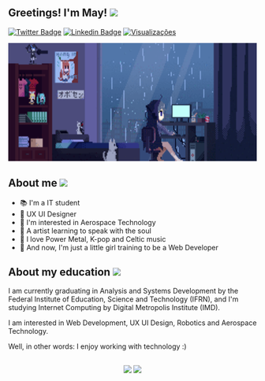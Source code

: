 ## Greetings! I'm May! <img src="https://c.tenor.com/f8q9othoSpgAAAAi/peach-cat.gif" width="65"> 

[![Twitter Badge](https://img.shields.io/badge/-@Perpetua_Tech-1ca0f1?style=flat-&labelColor=1ca0f1&logo=twitter&logoColor=white&link=https://twitter.com/PranjalBhard)](https://twitter.com/perpetua_tech) 
[![Linkedin Badge](https://img.shields.io/badge/-mayraperpetua-blue?style=flat-&logo=Linkedin&logoColor=white&link=)](https://www.linkedin.com/in/mayra-perpetua/)
[![Visualizações](https://komarev.com/ghpvc/?username=MayraPerpetua&style=flat&color=blueviolet)](https://komarev.com/ghpvc/?username=MayraPerpetua&style=flat&color=blueviolet)

<div align="center">
<img height="240" width="900"  src="https://github.com/MayraPerpetua/mayraperpetua/blob/main/girl%20coding.gif"></img>
</div>

##  About me <img src="https://c.tenor.com/5x-c2BNJq9QAAAAi/love-ily.gif" width="60">

- 📚 I'm a IT student
- 💜 UX UI Designer 
- 🚀 I'm interested in Aerospace Technology 
- 🎨 A artist learning to speak with the soul  
- 🤘 I love Power Metal, K-pop and Celtic music 
- 🦋 And now, I'm just a little girl training to be a Web Developer

## About my education <img src="https://c.tenor.com/apGSV-Mt_bgAAAAi/tkthao219-bubududu.gif" width="60">

<p>I am currently graduating in Analysis and Systems Development by the Federal Institute of Education, Science and Technology (IFRN), and  I'm studying Internet Computing by Digital Metropolis Institute (IMD). </p>
<p>I am interested in Web Development, UX UI Design, Robotics and Aerospace Technology.</p>
<p>Well, in other words: I enjoy working with technology :)</p>

## 

<div align="center">
<img height="180em" src="https://github-readme-stats.vercel.app/api?username=mayraperpetua&show_icons=true&all_commits=true&count_private=true&theme=material-palenight"/> <img height="180em" src="https://github-readme-stats.vercel.app/api/top-langs/?username=mayraperpetua&layout=compact&langs_count=7&theme=material-palenight"/>
</div>




